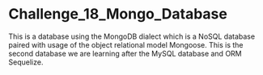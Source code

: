 # Challenge_18_Mongo_Database
This is a database using the MongoDB dialect which is a NoSQL database paired with usage of the object relational model Mongoose. This is the second database we are learning after the MySQL database and ORM Sequelize. 

